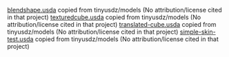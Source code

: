 [blendshape.usda](blendshape.usda) copied from tinyusdz/models (No attribution/license cited in that project)
[texturedcube.usda](texturedcube.usda) copied from tinyusdz/models (No attribution/license cited in that project)
[translated-cube.usda](translated-cube.usda) copied from tinyusdz/models (No attribution/license cited in that project)
[simple-skin-test.usda](simple-skin-test.usda) copied from tinyusdz/models (No attribution/license cited in that project)

